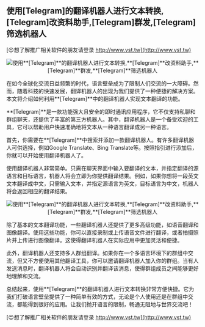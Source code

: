 ## **使用**[Telegram]**的翻译机器人进行文本转换,**[Telegram]**改资料助手,**[Telegram]**群发,**[Telegram]**筛选机器人**

[😍想了解推广相关软件的朋友请登录 http://www.vst.tw](http://www.vst.tw)

 <center><img src="https://vst.tw/MP4/tuiguang/png/5.png" alt="使用**[Telegram]**的翻译机器人进行文本转换,**[Telegram]**改资料助手,**[Telegram]**群发,**[Telegram]**筛选机器人"></center>

在如今全球化交流日益频繁的时代，语言壁垒成为了限制人们交流的一大障碍。然而，随着科技的快速发展，翻译机器人的出现为我们提供了一种便捷的解决方案。本文将介绍如何利用**[Telegram]**中的翻译机器人实现文本翻译的功能。

**[Telegram]**是一款功能强大且安全的即时通讯应用程序，它不仅支持私聊和群组聊天，还提供了丰富的第三方机器人。其中，翻译机器人是一个备受欢迎的工具，它可以帮助用户快速准确地将文本从一种语言翻译成另一种语言。

首先，你需要在**[Telegram]**中搜索并添加一款翻译机器人。有许多翻译机器人可供选择，例如Google Translate、Bing Translate等。按照指引进行添加后，你就可以开始使用翻译机器人了。

使用翻译机器人非常简单。只需在聊天界面中输入要翻译的文本，并指定翻译的源语言和目标语言，机器人将会立即为你提供翻译结果。例如，如果你想将一段英文文本翻译成中文，只需输入文本，并指定源语言为英文，目标语言为中文，机器人将会返回相应的翻译结果。

 <center><img src="https://vst.tw/MP4/tuiguang/png/6.png" alt="使用**[Telegram]**的翻译机器人进行文本转换,**[Telegram]**改资料助手,**[Telegram]**群发,**[Telegram]**筛选机器人"></center>

除了基本的文本翻译功能，一些翻译机器人还提供了更多高级功能，如语音翻译和图像翻译。使用这些功能，你可以直接录制或上传语音文件进行翻译，或者拍摄照片并上传进行图像翻译。这使得翻译机器人在实际应用中更加灵活和便捷。

此外，翻译机器人还支持多人群组翻译。如果你在一个多语言环境下的群组中交流，但又不方便使用其他翻译工具，你可以邀请翻译机器人加入你的群组。当有人发送消息时，翻译机器人将会自动识别并翻译该消息，使得群组成员之间能够更好地理解和交流。

总结起来，使用**[Telegram]**的翻译机器人进行文本转换非常方便快捷。它为我们打破语言壁垒提供了一种简单有效的方式，无论是个人使用还是在群组中交流，都能得到很好的应用。让我们抛开语言的限制，畅通无阻地与世界交流吧！

[😍想了解推广相关软件的朋友请登录 http://www.vst.tw](http://www.vst.tw)



